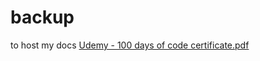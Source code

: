 # backup
to host my docs
[Udemy - 100 days of code certificate.pdf](https://github.com/varadhancst/backup/files/10439529/Udemy.-.100.days.of.code.certificate.pdf)
